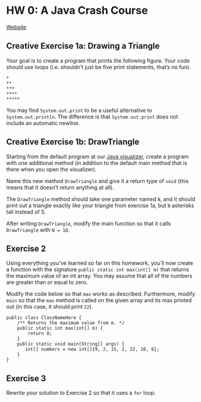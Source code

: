 # HW 0: A Java Crash Course 
<a href="https://sp19.datastructur.es/materials/hw/hw0/hw0" target="_blank">Website</a>


## Creative Exercise 1a: Drawing a Triangle
Your goal is to create a program that prints the following figure. Your code should use loops (i.e. shouldn’t just be five print statements, that’s no fun).
```
*
**
***
****
*****
```
You may find `System.out.print` to be a useful alternative to `System.out.println`. The difference is that `System.out.print` does not include an automatic newline.


## Creative Exercise 1b: DrawTriangle
Starting from the default program at our <a href="https://cscircles.cemc.uwaterloo.ca//java_visualize/#" target="_blank">Java visualizer</a>, create a program with one additional method (in addition to the default main method that is there when you open the visualizer).

Name this new method `DrawTriangle` and give it a return type of `void` (this means that it doesn’t return anything at all).

The `DrawTriangle` method should take one parameter named `N`, and it should print out a triangle exactly like your triangle from exercise 1a, but `N` asterisks tall instead of 5.

After writing `DrawTriangle`, modify the main function so that it calls `DrawTriangle` with `N = 10`.


## Exercise 2
Using everything you’ve learned so far on this homework, you’ll now create a function with the signature `public static int max(int[] m)` that returns the maximum value of an int array. You may assume that all of the numbers are greater than or equal to zero.

Modify the code below so that `max` works as described. Furthermore, modify `main` so that the `max` method is called on the given array and its max printed out (in this case, it should print `22`).
```
public class ClassNameHere {
    /** Returns the maximum value from m. */
    public static int max(int[] m) {
        return 0;
    }
    public static void main(String[] args) {
       int[] numbers = new int[]{9, 2, 15, 2, 22, 10, 6};      
    }
}
```


## Exercise 3
Rewrite your solution to Exercise 2 so that it uses a `for` loop.
